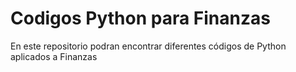 # Codigos Python para Finanzas

En este repositorio podran encontrar diferentes códigos de Python aplicados a Finanzas
